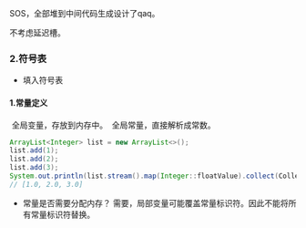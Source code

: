SOS，全部堆到中间代码生成设计了qaq。

不考虑延迟槽。

### 2.符号表

* 填入符号表

#### 1.常量定义

​	全局变量，存放到内存中。
​	全局常量，直接解析成常数。

```java
ArrayList<Integer> list = new ArrayList<>();
list.add(1);
list.add(2);
list.add(3);
System.out.println(list.stream().map(Integer::floatValue).collect(Collectors.toList()));
// [1.0, 2.0, 3.0]
```

* 常量是否需要分配内存？
  需要，局部变量可能覆盖常量标识符。因此不能将所有常量标识符替换。